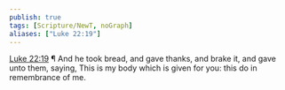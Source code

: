 ```yaml
---
publish: true
tags: [Scripture/NewT, noGraph]
aliases: ["Luke 22:19"]
---
```

[Luke 22:19](https://churchofjesuschrist.org/study/scriptures/nt/luke/22?lang=eng&id=p19#p19) ¶ And he took bread, and gave thanks, and brake it, and gave unto them, saying, This is my body which is given for you: this do in remembrance of me.
